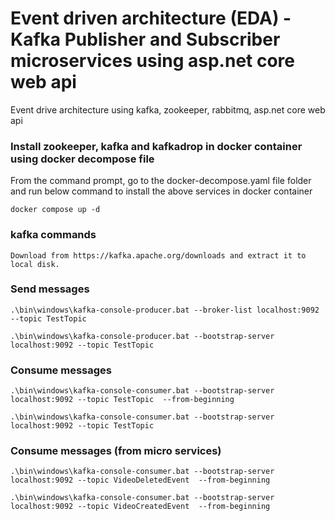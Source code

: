 # Event driven architecture (EDA) - Kafka Publisher and Subscriber microservices using asp.net core web api
Event drive architecture using kafka, zookeeper, rabbitmq, asp.net core web api

### Install zookeeper, kafka and kafkadrop in docker container using docker decompose file
From the command prompt, go to the docker-decompose.yaml file folder and run below command to install the above services in docker container

```
docker compose up -d
```

### kafka commands
```
Download from https://kafka.apache.org/downloads and extract it to local disk. 
```

### Send messages

```
.\bin\windows\kafka-console-producer.bat --broker-list localhost:9092 --topic TestTopic
```
```
.\bin\windows\kafka-console-producer.bat --bootstrap-server localhost:9092 --topic TestTopic
```

### Consume messages
```
.\bin\windows\kafka-console-consumer.bat --bootstrap-server localhost:9092 --topic TestTopic  --from-beginning
```
```
.\bin\windows\kafka-console-consumer.bat --bootstrap-server localhost:9092 --topic TestTopic
```


### Consume messages (from micro services)
```
.\bin\windows\kafka-console-consumer.bat --bootstrap-server localhost:9092 --topic VideoDeletedEvent  --from-beginning
```
```
.\bin\windows\kafka-console-consumer.bat --bootstrap-server localhost:9092 --topic VideoCreatedEvent  --from-beginning
```



